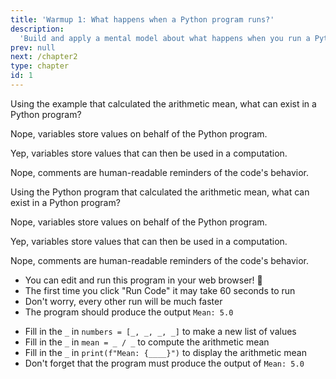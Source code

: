 ```yaml
---
title: 'Warmup 1: What happens when a Python program runs?'
description:
  'Build and apply a mental model about what happens when you run a Python program'
prev: null
next: /chapter2
type: chapter
id: 1
---
```


<exercise id="1" title="What are the Parts of a Python Program?" type="slides">

<slides source="chapter1_programparts">
</slides>

</exercise>

<exercise id="2" title="Check: Parts of a Python program">

Using the example that calculated the arithmetic mean, what can exist in a Python program?

<choice>

<opt text="Variables that provide a non-executable reminder of the code's behavior">

Nope, variables store values on behalf of the Python program.

</opt>

<opt text="Variables that store values used for the Python program's computation" correct="true">

Yep, variables store values that can then be used in a computation.

</opt>

<opt text="Comments with values that the Python program displays in its output">

Nope, comments are human-readable reminders of the code's behavior.

</opt>
</choice>

</exercise>

<exercise id="3" title="What Happens When a Python Program Runs?" type="slides">

<slides source="chapter1_notionalmachine">
</slides>

</exercise>

<exercise id="4" title="Check: Running a Python Program">

Using the Python program that calculated the arithmetic mean, what can exist in a Python program?

<choice>

<opt text="Variables that provide a human-readable reminder of the code's behavior">

Nope, variables store values on behalf of the Python program.

</opt>

<opt text="Variables that store values used for the Python program's computation" correct="true">

Yep, variables store values that can then be used in a computation.

</opt>

<opt text="Comments with values that the Python program displays in its output">

Nope, comments are human-readable reminders of the code's behavior.

</opt>
</choice>

</exercise>

<exercise id="5" title="Modifying a Python Program">

- You can edit and run this program in your web browser! 💯
- The first time you click "Run Code" it may take 60 seconds to run
- Don't worry, every other run will be much faster
- The program should produce the output `Mean: 5.0`

<codeblock id="01_03">

- Fill in the `_` in `numbers = [_, _, _, _]` to make a new list of values
- Fill in the `_` in `mean = _ / _` to compute the arithmetic mean
- Fill in the `_` in `print(f"Mean: {____}")` to display the arithmetic mean
- Don't forget that the program must produce the output of `Mean: 5.0`

</codeblock>

</exercise>

